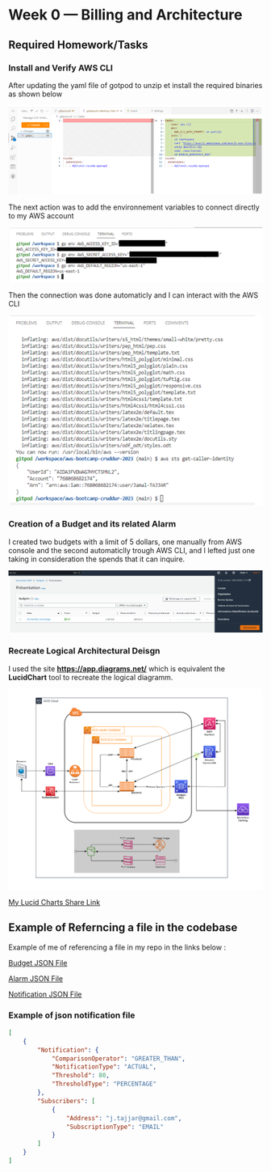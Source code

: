 # Week 0 — Billing and Architecture

## Required Homework/Tasks

### Install and Verify AWS CLI

After updating the yaml file of gotpod to unzip et install the required binaries as shown below

![updating gitpod yaml file](/_docs/assets/Gitpod-yaml-file.png)

The next action was to add the environnement variables to connect directly to my AWS account

![updating gitpod yaml file](/_docs/assets/AWS-Enviromment-Variables.png)

Then the connection was done automaticly and I can interact with the AWS CLI

![updating gitpod yaml file](/_docs/assets/AWS-CLI.png)


### Creation of a Budget and its related Alarm

I created two budgets with a limit of 5 dollars, one manually from AWS console and the second automaticlly trough AWS CLI, and I lefted just one taking in consideration the spends that it can inquire.

![updating gitpod yaml file](/_docs/assets/AWS-Budget.png)

### Recreate Logical Architectural Deisgn

I used the site **https://app.diagrams.net/** which is equivalent the **LucidChart** tool to recreate the logical diagramm.

![updating gitpod yaml file](/_docs/assets/Logical-Architectual-Diagram.png)

[My Lucid Charts Share Link](https://drive.google.com/file/d/1n3HTL8rRq_rgvO2wbpiHUlAeBtYNLwVn/view?usp=sharing)

## Example of Referncing a file in the codebase

Example of me of referencing a file in my repo in the links below :

[Budget JSON File](https://github.com/Jimb2k/aws-bootcamp-cruddur-2023/blob/main/aws/json/budget.json)

[Alarm JSON File](https://github.com/Jimb2k/aws-bootcamp-cruddur-2023/blob/main/aws/json/alarm-config.json)

[Notification JSON File](https://github.com/Jimb2k/aws-bootcamp-cruddur-2023/blob/main/aws/json/budget-notifications-with-subscribers.json)

### Example of json notification file

```json
[
    {
        "Notification": {
            "ComparisonOperator": "GREATER_THAN",
            "NotificationType": "ACTUAL",
            "Threshold": 80,
            "ThresholdType": "PERCENTAGE"
        },
        "Subscribers": [
            {
                "Address": "j.tajjar@gmail.com",
                "SubscriptionType": "EMAIL"
            }
        ]
    }
]
```
